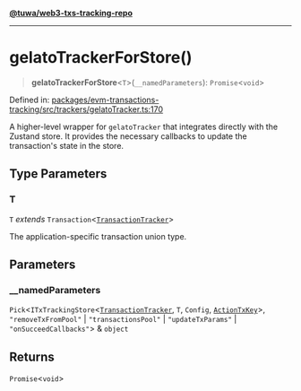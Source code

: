 [**@tuwa/web3-txs-tracking-repo**](../../../README.md)

***

# gelatoTrackerForStore()

> **gelatoTrackerForStore**\<`T`\>(`__namedParameters`): `Promise`\<`void`\>

Defined in: [packages/evm-transactions-tracking/src/trackers/gelatoTracker.ts:170](https://github.com/TuwaIO/web3-transactions-tracking/blob/b90304bc8064531937db86944c69f0931d7db871/packages/evm-transactions-tracking/src/trackers/gelatoTracker.ts#L170)

A higher-level wrapper for `gelatoTracker` that integrates directly with the Zustand store.
It provides the necessary callbacks to update the transaction's state in the store.

## Type Parameters

### T

`T` *extends* `Transaction`\<[`TransactionTracker`](../enumerations/TransactionTracker.md)\>

The application-specific transaction union type.

## Parameters

### \_\_namedParameters

`Pick`\<`ITxTrackingStore`\<[`TransactionTracker`](../enumerations/TransactionTracker.md), `T`, `Config`, [`ActionTxKey`](../type-aliases/ActionTxKey.md)\>, `"removeTxFromPool"` \| `"transactionsPool"` \| `"updateTxParams"` \| `"onSucceedCallbacks"`\> & `object`

## Returns

`Promise`\<`void`\>
